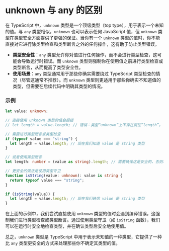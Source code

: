 # unknown 与 any 的区别

在 TypeScript 中，`unknown` 类型是一个顶级类型（top type），用于表示一个未知的值。与 `any` 类型相似，`unknown` 也可以表示任何 JavaScript 值，但 `unknown` 类型在类型安全方面提供了更强的保证。当你有一个 `unknown` 类型的值时，你不能直接对它进行除类型检查和类型断言之外的任何操作，这有助于防止类型错误。

- **类型安全性**：`any` 类型允许你对值进行任何操作，而不会进行类型检查，这可能会导致运行时错误。而 `unknown` 类型则强制你在使用值之前进行类型检查或类型断言，从而提高了类型安全性。
- **使用场景**：`any` 类型通常用于那些你确实需要绕过 TypeScript 类型检查的情况（尽管这通常不推荐）。而 `unknown` 类型则更适用于那些你确实不知道值的类型，但需要在后续代码中明确其类型的情况。

### 示例

```typescript
let value: unknown;

// 直接使用 unknown 类型的值会报错
// let length = value.length; // 错误：类型“unknown”上不存在属性“length”。

// 需要进行类型断言或类型检查
if (typeof value === "string") {
  let length = value.length; // 现在我们知道 value 是 string 类型
}

// 或者使用类型断言
let length: number = (value as string).length; // 需要确保这是安全的，否则可能运行时错误

// 更安全的做法是使用类型守卫
function isString(value: unknown): value is string {
  return typeof value === "string";
}

if (isString(value)) {
  let length = value.length; // 现在我们确信 value 是 string 类型
}
```

在上面的示例中，我们尝试直接使用 `unknown` 类型的值时会遇到编译错误，这强制我们进行类型检查或类型断言。通过使用类型守卫（如 `isString` 函数），我们可以在运行时安全地检查类型，并在确认类型后安全地使用值。

总之，`unknown` 类型是 TypeScript 中用于表示未知值的一种类型，它提供了一种比 `any` 类型更安全的方式来处理那些你不确定其类型的值。
